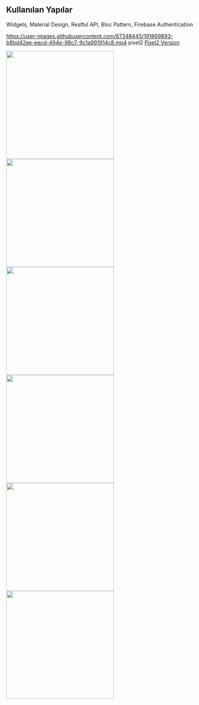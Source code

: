 ## Kullanılan Yapılar
Widgets,
Material Design,
Restful API,
Bloc Pattern,
Firebase Authentication

https://user-images.githubusercontent.com/67348445/191869893-b8bd42ee-eecd-494e-98c7-9c1a991914c8.mp4
pixel2
[Pixel2 Version](https://drive.google.com/file/d/10owcvfA_675HSLN490mGpAE5aaxbwdy3/view?usp=sharing)


<img src="https://user-images.githubusercontent.com/67348445/191869826-e1661432-efff-4c5b-8985-245bbfa15c78.jpg" width="287" >
<img src="https://user-images.githubusercontent.com/67348445/191869830-7fcf722c-984f-4e8d-a4ca-fa8a332137bc.jpg" width="287" >
<img src="https://user-images.githubusercontent.com/67348445/191869835-2dcebb7a-6201-4569-8d0f-5019cfae9e74.jpg" width="287" >
<img src="https://user-images.githubusercontent.com/67348445/191869834-04fde3c6-8981-43be-830d-6c0c1740c4e6.jpg" width="287" >
<img src="https://user-images.githubusercontent.com/67348445/191869832-b03c6195-65de-46b0-bdd6-3e8e4ee1df27.jpg" width="287" >
<img src="https://user-images.githubusercontent.com/67348445/191869833-00df8db6-6a35-4e78-b49e-bb954f73c55c.jpg" width="287" >



